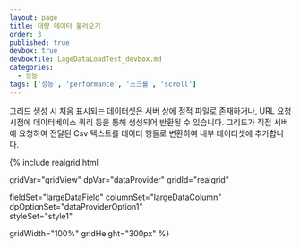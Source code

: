 ```yaml
---
layout: page
title: 대량 데이터 불러오기
order: 3
published: true
devbox: true
devboxfile: LageDataLoadTest_devbox.md
categories:
  - 성능
tags: ['성능', 'performance', '스크롤', 'scroll']
---
```


그리드 생성 시 처음 표시되는 데이터셋은 서버 상에 정적 파일로 존재하거나, URL 요청 시점에 데이터베이스 쿼리 등을 통해 생성되어 반환될 수 있습니다. 그리드가 직접 서버에 요청하여 전달된 Csv 텍스트를 데이터 행들로 변환하여 내부 데이터셋에 추가합니다.

<script>
  var onGridSuccessDataSet = function(data, textStatus, jqXHR) {
    dataProvider.setRows(data);
  }
  var onDoneDataSet = function() {

  }
</script>

{% include realgrid.html

  gridVar="gridView"
  dpVar="dataProvider"
  gridId="realgrid"

  fieldSet="largeDataField"
  columnSet="largeDataColumn"
  dpOptionSet="dataProviderOption1"  
  styleSet="style1"

  gridWidth="100%"
  gridHeight="300px" %}
